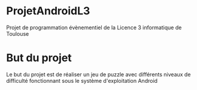 # ProjetAndroidL3
Projet de programmation évènementiel de la Licence 3 informatique de Toulouse

# But du projet
Le but du projet est de réaliser un jeu de puzzle avec différents niveaux de difficulté fonctionnant sous le système d'exploitation Android
